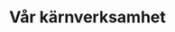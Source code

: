 ---
title: Vår kärnverksamhet
content:
  - description: Insamling till välgörenhet
  - description: Reducera klimatpåverkan
  - description: Hållbara affärer
  - description: Fina erbjudanden
circleCaption: I en cirkulär handelsplats
image: /img/circle-icons.svg
---